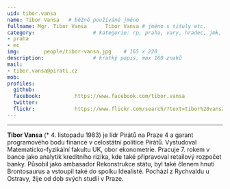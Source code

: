 ```yaml
---
uid: tibor.vansa
name: Tibor Vansa  	# běžně používáné jméno
fullname: Mgr. Tibor Vansa		Tibor Vansa # jméno s tituly etc.
category:                 	# kategorie: rp, praha, vary, hradec, jmk, senat
- praha
- mc
img: 		people/tibor-vansa.jpg    # 165 x 220
description:             	# kratký popis, max 160 znaků
mail:
- tibor.vansa@pirati.cz
mob:			  
profiles:
  github:                 
  facebook: 		  https://www.facebook.com/tibor.vansa
  twitter: 		  
  flickr:     		  https://www.flickr.com/search/?text=tibor%20vansa
---
```

---

**Tibor Vansa** (* 4. listopadu 1983) je lídr Pirátů na Praze 4 a garant programového bodu finance v celostátní politice Pirátů. Vystudoval Matematicko-fyzikální fakultu UK, obor ekonometrie. Pracuje 7. rokem v bance jako analytik kreditního rizika, kde také připravoval retailový rozpočet banky. Působil jako ambasador Rekonstrukce státu, byl také členem hnutí Brontosaurus a vstoupil také do spolku Idealisté. Pochází z Rychvaldu u Ostravy, žije od dob svých studií v Praze. 

